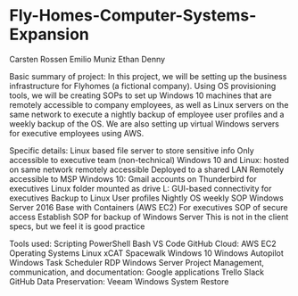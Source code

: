 # Fly-Homes-Computer-Systems-Expansion
Carsten Rossen
Emilio Muniz
Ethan Denny

Basic summary of project:
In this project, we will be setting up the business infrastructure for Flyhomes (a fictional company). Using OS provisioning tools, we will be creating SOPs to set up Windows 10 machines that are remotely accessible to company employees, as well as Linux servers on the same network to execute a nightly backup of employee user profiles and a weekly backup of the OS. We are also setting up virtual Windows servers for executive employees using AWS.

Specific details:
Linux based file server to store sensitive info
Only accessible to executive team (non-technical)
Windows 10 and Linux:
hosted on same network
remotely accessible
Deployed to a shared LAN
Remotely accessible to MSP
Windows 10:
Gmail accounts on Thunderbird for executives
Linux folder mounted as drive L:
GUI-based connectivity for executives
Backup to Linux
User profiles
Nightly
OS
weekly 
SOP
Windows Server 2016 Base with Containers (AWS EC2)
For executives
SOP of secure access
Establish SOP for backup of Windows Server 
This is not in the client specs, but we feel it is good practice

Tools used: 
Scripting
PowerShell
Bash
VS Code
GitHub
Cloud:
AWS EC2
Operating Systems
Linux
xCAT
Spacewalk
Windows 10
Windows Autopilot
Windows Task Scheduler
RDP
Windows Server
Project Management, communication, and documentation:
Google applications
Trello
Slack
GitHub
Data Preservation:
Veeam
Windows System Restore
